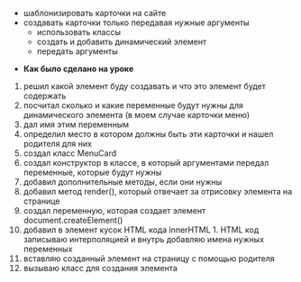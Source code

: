 - шаблонизировать карточки на сайте
- создавать карточки только передавая нужные аргументы
  - использовать классы
  - создать и добавить динамический элемент
  - передать аргументы

* **Как было сделано на уроке**
1. решил какой элемент буду создавать и что это элемент будет содержать
1. посчитал сколько  и какие переменные будут нужны для динамического элемента (в моем случае карточки меню)
1. дал имя этим переменным
1. определил место в котором должны быть эти карточки и нашел родителя для них
1. создал класс MenuCard
1. создал конструктор в классе, в который аргументами передал переменные, которые будут нужны
1. добавил дополнительные методы, если они нужны
1. добавил метод render(), который отвечает за отрисовку элемента на странице
  1. создал переменную, которая создает элемент document.createElement()
  2. добавил в элемент кусок HTML кода innerHTML
    1. HTML код записываю интерполяцией и внутрь добавляю имена нужных переменных
  3. вставляю созданный элемент на страницу с помощью родителя
1. вызываю класс для создания  элемента
